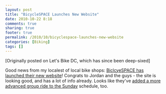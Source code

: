 ```yaml
---
layout: post
title: "BicycleSPACE Launches New Website"
date: 2010-10-22 8:18
comments: true
sharing: true
footer: true
permalink: /2010/10/bicyclespace-launches-new-website
categories: [Biking]
tags: []
---
```

[Originally posted on Let's Bike DC, which has since been deep-sixed]

<p>Good news from my localest of local bike shops: <a href="http://bicyclespacewdc.com/">BiclcyeSPACE has launched their new website</a>! Congrats to Jordan and the guys - the site is looking good, and has a lot of info already. Looks like they've <a href="http://bicyclespacewdc.com/events.html">added a more advanced group ride to the Sunday</a>&nbsp;schedule, too.</p>